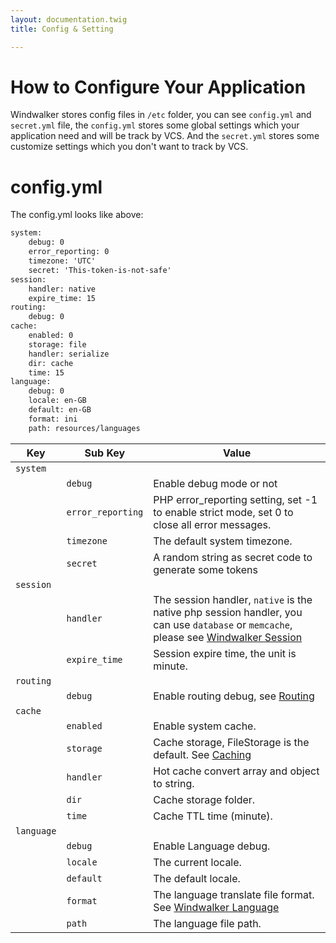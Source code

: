 ```yaml
---
layout: documentation.twig
title: Config & Setting

---
```


# How to Configure Your Application

Windwalker stores config files in `/etc` folder, you can see `config.yml` and `secret.yml` file, the `config.yml` stores
some global settings which your application need and will be track by VCS. And the `secret.yml` stores some customize
settings which you don't want to track by VCS.

# config.yml

The config.yml looks like above:

``` apache
system:
    debug: 0
    error_reporting: 0
    timezone: 'UTC'
    secret: 'This-token-is-not-safe'
session:
    handler: native
    expire_time: 15
routing:
    debug: 0
cache:
    enabled: 0
    storage: file
    handler: serialize
    dir: cache
    time: 15
language:
    debug: 0
    locale: en-GB
    default: en-GB
    format: ini
    path: resources/languages
```

| Key | Sub Key | Value |
| -------- | -- | -- |
| `system` | | |
| | `debug` | Enable debug mode or not |
| | `error_reporting` | PHP error_reporting setting, set -1 to enable strict mode, set 0 to close all error messages. |
| | `timezone` | The default system timezone. |
| | `secret` | A random string as secret code to generate some tokens |
| `session` | |  |
| | `handler` | The session handler, `native` is the native php session handler, you can use `database` or `memcache`, please see [Windwalker Session](https://github.com/ventoviro/windwalker/tree/master/src/Session#windwalker-session) |
| | `expire_time` | Session expire time, the unit is minute. |
| `routing` | |  |
| | `debug` | Enable routing debug, see [Routing](./documentation/mvc/uri-route-building.html) |
| `cache` | | |
| | `enabled` | Enable system cache. |
| | `storage` | Cache storage, FileStorage is the default. See [Caching](./documentation/more/caching.html) |
| | `handler` | Hot cache convert array and object to string. |
| | `dir` | Cache storage folder. |
| | `time` | Cache TTL time (minute). |
| `language` | |  |
| | `debug` | Enable Language debug. |
| | `locale` | The current locale. |
| | `default` | The default locale. |
| | `format` | The language translate file format. See [Windwalker Language](https://github.com/ventoviro/windwalker/tree/master/src/Language) |
| | `path` | The language file path. |


